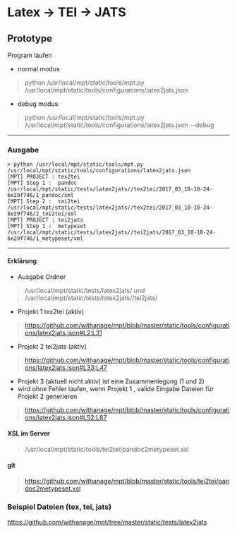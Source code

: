 
# Latex -> TEI -> JATS

## Prototype
Program laufen

- normal modus

> python /usr/local/mpt/static/tools/mpt.py /usr/local/mpt/static/tools/configurations/latex2jats.json

- debug modus

> python /usr/local/mpt/static/tools/mpt.py /usr/local/mpt/static/tools/configurations/latex2jats.json --debug

---

### Ausgabe
```
> python /usr/local/mpt/static/tools/mpt.py /usr/local/mpt/static/tools/configurations/latex2jats.json
[MPT] PROJECT : tex2tei
[MPT] Step 1 :  pandoc
/usr/local/mpt/static/tests/latex2jats//tex2tei/2017_03_10-10-24-6e29f746/1_pandoc/xml
[MPT] Step 2 :  tei2tei
/usr/local/mpt/static/tests/latex2jats//tex2tei/2017_03_10-10-24-6e29f746/2_tei2tei/xml
[MPT] PROJECT : tei2jats
[MPT] Step 1 :  metypeset
/usr/local/mpt/static/tests/latex2jats//tei2jats/2017_03_10-10-24-6e29f746/1_metypeset/xml
```
----

#### Erklärung

- Ausgabe Ordner

> /usr/local/mpt/static/tests/latex2jats/ und /usr/local/mpt/static/tests/latex2jats//tei2jats/ 

-  Projekt 1   tex2tei (aktiv)

> https://github.com/withanage/mpt/blob/master/static/tools/configurations/latex2jats.json#L2:L31

- Projekt 2 tei2jats (aktiv)

> https://github.com/withanage/mpt/blob/master/static/tools/configurations/latex2jats.json#L33:L47


-  Projekt 3  (aktuell nicht aktiv)    ist eine Zusammenlegung (1 und 2)
-  wird ohne Fehler laufen, wenn Projekt 1 , valide Eingabe Dateien für Projekt 2 generieren

> https://github.com/withanage/mpt/blob/master/static/tools/configurations/latex2jats.json#L52:L87

####  XSL im Server
> /usr/local/mpt/static/tools/tei2tei/pandoc2metypeset.xsl

#### git
> https://github.com/withanage/mpt/blob/master/static/tools/tei2tei/pandoc2metypeset.xsl

### Beispiel Dateien (tex, tei, jats)

https://github.com/withanage/mpt/tree/master/static/tests/latex2jats



    
